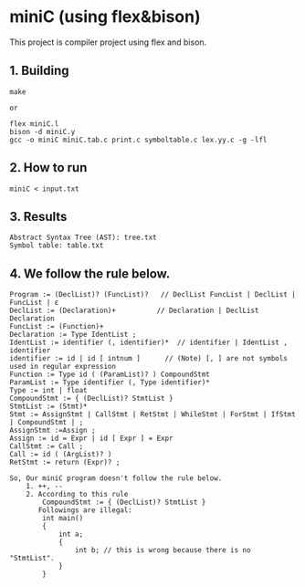 miniC (using flex&bison)
========
This project is compiler project using flex and bison.

## 1. Building
    make
    
    or

    flex miniC.l
    bison -d miniC.y
    gcc -o miniC miniC.tab.c print.c symboltable.c lex.yy.c -g -lfl
    
## 2. How to run
    miniC < input.txt

## 3. Results
    Abstract Syntax Tree (AST): tree.txt
    Symbol table: table.txt

## 4. We follow the rule below.
    Program := (DeclList)? (FuncList)?   // DeclList FuncList | DeclList | FuncList | ε
    DeclList := (Declaration)+          // Declaration | DeclList Declaration
    FuncList := (Function)+
    Declaration := Type IdentList ;
    IdentList := identifier (, identifier)*  // identifier | IdentList , identifier
    identifier := id | id [ intnum ]      // (Note) [, ] are not symbols used in regular expression
    Function := Type id ( (ParamList)? ) CompoundStmt
    ParamList := Type identifier (, Type identifier)*
    Type := int | float
    CompoundStmt := { (DeclList)? StmtList }
    StmtList := (Stmt)*
    Stmt := AssignStmt | CallStmt | RetStmt | WhileStmt | ForStmt | IfStmt | CompoundStmt | ;
    AssignStmt :=Assign ; 
    Assign := id = Expr | id [ Expr ] = Expr
    CallStmt := Call ;
    Call := id ( (ArgList)? )
    RetStmt := return (Expr)? ; 
    
    So, Our miniC program doesn't follow the rule below.
        1. ++, --
        2. According to this rule 
            CompoundStmt := { (DeclList)? StmtList }
           Followings are illegal: 
            int main()
            {
                int a;
                {
                    int b; // this is wrong because there is no "StmtList".
                }
            }
        
   
